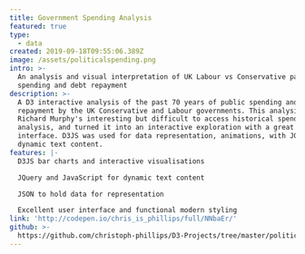 ```yaml
---
title: Government Spending Analysis
featured: true
type:
  - data
created: 2019-09-18T09:55:06.389Z
image: /assets/politicalspending.png
intro: >-
  An analysis and visual interpretation of UK Labour vs Conservative party
  spending and debt repayment
description: >-
  A D3 interactive analysis of the past 70 years of public spending and debt
  repayment by the UK Conservative and Labour governments. This analysis took
  Richard Murphy's interesting but difficult to access historical spending
  analysis, and turned it into an interactive exploration with a great user
  interface. D3JS was used for data representation, animations, with JQuery for
  dynamic text content.
features: |-
  D3JS bar charts and interactive visualisations

  JQuery and JavaScript for dynamic text content

  JSON to hold data for representation

  Excellent user interface and functional modern styling
link: 'http://codepen.io/chris_is_phillips/full/NNbaEr/'
github: >-
  https://github.com/christoph-phillips/D3-Projects/tree/master/political-spending-analysis
---
```


